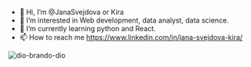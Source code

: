 - 👋 Hi, I’m @JanaSvejdova or Kira
- 👀 I’m interested in Web development, data analyst, data science. 
- 🌱 I’m currently learning python and  React.
- 📫 How to reach me https://www.linkedin.com/in/jana-svejdova-kira/ 

![dio-brando-dio](https://user-images.githubusercontent.com/80160850/168909625-d7afbc4a-1f64-4e8e-949c-9faaf71254b6.gif)
